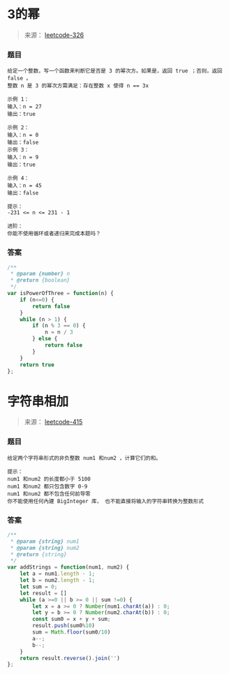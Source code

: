 # 3的幂

> 来源： [leetcode-326](https://leetcode-cn.com/problems/power-of-three/)

### 题目

```
给定一个整数，写一个函数来判断它是否是 3 的幂次方。如果是，返回 true ；否则，返回 false 。
整数 n 是 3 的幂次方需满足：存在整数 x 使得 n == 3x

示例 1：
输入：n = 27
输出：true

示例 2：
输入：n = 0
输出：false
示例 3：
输入：n = 9
输出：true

示例 4：
输入：n = 45
输出：false

提示：
-231 <= n <= 231 - 1
 
进阶：
你能不使用循环或者递归来完成本题吗？
```

### 答案

```js
/**
 * @param {number} n
 * @return {boolean}
 */
var isPowerOfThree = function(n) {
    if (n<=0) {
        return false
    }
    while (n > 1) {
        if (n % 3 == 0) {
            n = n / 3
        } else {
            return false
        }
    }
    return true
};
```



#  字符串相加

> 来源： [leetcode-415](https://leetcode-cn.com/problems/add-strings/)

### 题目

```
给定两个字符串形式的非负整数 num1 和num2 ，计算它们的和。

提示：
num1 和num2 的长度都小于 5100
num1 和num2 都只包含数字 0-9
num1 和num2 都不包含任何前导零
你不能使用任何內建 BigInteger 库， 也不能直接将输入的字符串转换为整数形式
```

### 答案

```js
/**
 * @param {string} num1
 * @param {string} num2
 * @return {string}
 */
var addStrings = function(num1, num2) {
    let a = num1.length - 1;
    let b = num2.length - 1;
    let sum = 0;
    let result = []
    while (a >=0 || b >= 0 || sum !=0) {
        let x = a >= 0 ? Number(num1.charAt(a)) : 0;
        let y = b >= 0 ? Number(num2.charAt(b)) : 0;
        const sum0 = x + y + sum;
        result.push(sum0%10)
        sum = Math.floor(sum0/10)
        a--;
        b--;
    }
    return result.reverse().join('')
};
```

